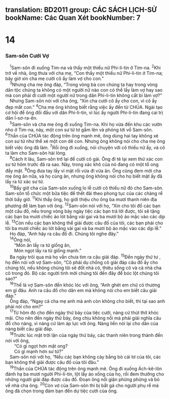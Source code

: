 translation: BD2011
group: CÁC SÁCH LỊCH-SỬ
bookName: Các Quan Xét 
bookNumber: 7
-------

<div class="title"><h1>14</h1><h3>Sam-sôn Cưới Vợ</h3></div>
<span class="verse cac_14_1"> <sup>1</sup>Sam-sôn đi xuống Tim-na và thấy một thiếu nữ Phi-li-tin ở Tim-na. </span>
<span class="verse cac_14_2"><sup>2</sup>Khi trở về nhà, ông thưa với cha mẹ, “Con thấy một thiếu nữ Phi-li-tin ở Tim-na; bây giờ xin cha mẹ cưới cô ấy làm vợ cho con.”<br/></span>
<span class="verse cac_14_3"> <sup>3</sup>Nhưng cha mẹ ông đáp, “Trong vòng bà con chúng ta hay trong vòng dân tộc chúng ta không có một người nữ nào con có thể lấy làm vợ hay sao mà con phải đi cưới một người nữ trong dân Phi-li-tin không cắt bì làm vợ?”<br/> Nhưng Sam-sôn nói với cha ông, “Xin cha cưới cô ấy cho con, vì cô ấy đẹp mắt con.” </span>
<span class="verse cac_14_4"><sup>4</sup>Cha mẹ ông không biết rằng việc ấy đến từ CHÚA. Ngài tạo cơ hội để ông đối đầu với dân Phi-li-tin, vì lúc ấy người Phi-li-tin đang cai trị dân I-sơ-ra-ên.<br/></span>
<span class="verse cac_14_5"> <sup>5</sup>Sam-sôn và cha mẹ ông đi xuống Tim-na. Khi họ vừa đến khu các vườn nho ở Tim-na, này, một con sư tử tơ gầm lên và phóng tới vồ Sam-sôn. </span>
<span class="verse cac_14_6"><sup>6</sup>Thần của CHÚA tác động trên ông mạnh mẽ, ông dùng hai tay không xé con sư tử như thể xé một con dê con. Nhưng ông không nói cho cha mẹ ông biết việc ông đã làm. </span>
<span class="verse cac_14_7"><sup>7</sup>Rồi ông đi xuống, nói chuyện với cô thiếu nữ ấy, và cô ta làm cho Sam-sôn hài lòng.<br/></span>
<span class="verse cac_14_8"> <sup>8</sup>Cách ít lâu, Sam-sôn trở lại để cưới cô gái. Ông đi tẻ lại xem thử xác con sư tử hôm trước đã ra sao. Này, trong xác khô của nó đang có một tổ ong đầy mật. </span>
<span class="verse cac_14_9"><sup>9</sup>Ông đưa tay lấy vỉ mật rồi vừa đi vừa ăn. Ông cũng đem mời cha mẹ ông ăn nữa, và họ cùng ăn, nhưng ông không nói cho họ biết mật ấy đã lấy ra từ xác sư tử.<br/></span>
<span class="verse cac_14_10"> <sup>10</sup>Bấy giờ cha của Sam-sôn xuống lo lễ cưới cô thiếu nữ đó cho Sam-sôn. Sam-sôn tổ chức một bữa tiệc để thết đãi theo phong tục của các chàng rể thời bấy giờ. </span>
<span class="verse cac_14_11"><sup>11</sup>Khi thấy ông, họ giới thiệu cho ông ba mươi thanh niên địa phương để làm bạn với ông. </span>
<span class="verse cac_14_12"><sup>12</sup>Sam-sôn nói với họ, “Xin cho tôi đố các bạn một câu đố, nếu trong vòng bảy ngày tiệc các bạn trả lời được, tôi sẽ tặng các bạn ba mươi chiếc áo lót bằng vải gai và ba mươi bộ áo mặc vào các dịp lễ. </span>
<span class="verse cac_14_13"><sup>13</sup>Còn nếu các bạn không thể giải được câu đố của tôi, các bạn phải cho tôi ba mươi chiếc áo lót bằng vải gai và ba mươi bộ áo mặc vào các dịp lễ.”<br/> Họ đáp, “Anh hãy ra câu đố đi. Chúng tôi nghe đây.”<br/></span>
<span class="verse cac_14_14"> <sup>14</sup>Ông nói,<br/>  “Món ăn lấy ra từ giống ăn,<br/>  Món ngọt lấy ra từ giống mạnh.”<br/> Ba ngày trôi qua mà họ vẫn chưa tìm ra câu giải đáp. </span>
<span class="verse cac_14_15"><sup>15</sup>Ðến ngày thứ tư , họ đến nói với vợ Sam-sôn, “Cô phải dụ chồng cô giải đáp câu đố ấy cho chúng tôi, nếu không chúng tôi sẽ đốt nhà cô, thiêu sống cô và cả nhà cha cô trong đó. Bộ các người tính mời chúng tôi đến đây để bóc lột chúng tôi sao?”<br/></span>
<span class="verse cac_14_16"> <sup>16</sup>Thế là vợ Sam-sôn đến khóc lóc với ông, “Anh ghét em chứ có thương em gì đâu. Anh ra câu đố cho dân em mà không nói cho em biết câu giải đáp.”<br/> Ông đáp, “Ngay cả cha mẹ anh mà anh còn không cho biết, thì tại sao anh phải nói cho em?”<br/></span>
<span class="verse cac_14_17"> <sup>17</sup>Từ hôm đó cho đến ngày thứ bảy của tiệc cưới, nàng cứ thút thít khóc mãi. Cho nên đến ngày thứ bảy, ông chịu không nổi mà phải giải nghĩa câu đố cho nàng, vì nàng cứ làm áp lực với ông. Nàng liền nói lại cho dân của nàng biết câu giải đáp.<br/></span>
<span class="verse cac_14_18"> <sup>18</sup>Trước lúc mặt trời lặn của ngày thứ bảy, các thanh niên trong thành đến nói với ông,<br/>  “Có gì ngọt hơn mật ong?<br/>  Có gì mạnh hơn sư tử?”<br/> Sam-sôn nói với họ, “Nếu các bạn không cày bằng bò cái tơ của tôi, các bạn không thể giải được câu đố của tôi đâu.”<br/></span>
<span class="verse cac_14_19"> <sup>19</sup>Thần của CHÚA tác động trên ông mạnh mẽ. Ông đi xuống Ách-kê-lôn đánh hạ ba mươi người Phi-li-tin, lột lấy áo xống của họ, rồi đem thưởng cho những người giải đáp được câu đố. Ðoạn ông nổi giận phừng phừng và bỏ về nhà cha ông. </span>
<span class="verse cac_14_20"><sup>20</sup>Còn vợ của Sam-sôn thì bị bắt gả cho người phụ rể mà ông đã chọn trong đám bạn đến dự tiệc cưới của ông.<br/></span>
